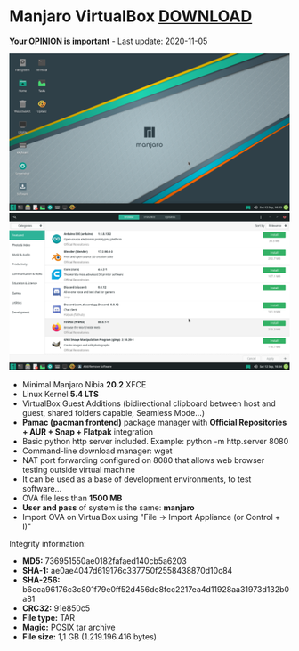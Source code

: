 # Manjaro VirtualBox [DOWNLOAD](https://github.com/Virtual-Machines/Manjaro-VirtualBox/releases/download/latest/Manjaro.ova)
[**Your OPINION is important**](https://github.com/Virtual-Machines/Manjaro-VirtualBox/issues/1) - Last update: 2020-11-05

![Manjaro](https://raw.githubusercontent.com/Virtual-Machines/Manjaro-VirtualBox/master/manjaro.png)
![Pamac](https://raw.githubusercontent.com/Virtual-Machines/Manjaro-VirtualBox/master/pamac.png)

- Minimal Manjaro Nibia **20.2** XFCE
- Linux Kernel **5.4 LTS**
- VirtualBox Guest Additions (bidirectional clipboard between host and guest, shared folders capable, Seamless Mode...)
- **Pamac (pacman frontend)** package manager with **Official Repositories + AUR + Snap + Flatpak** integration
- Basic python http server included. Example: python -m http.server 8080
- Command-line download manager: wget
- NAT port forwarding configured on 8080 that allows web browser testing outside virtual machine
- It can be used as a base of development environments, to test software...
- OVA file less than **1500 MB**
- **User and pass** of system is the same: **manjaro**
- Import OVA on VirtualBox using "File -> Import Appliance (or Control + I)"

Integrity information:
- **MD5:**  736951550ae0182fafaed140cb5a6203
- **SHA-1:**  ae0ae4047d619176c337750f2558438870d10c84
- **SHA-256:**  b6cca96176c3c801f79e0ff52d456de8fcc2217ea4d11928aa31973d132b0a81
- **CRC32:**  91e850c5
- **File type:**  TAR
- **Magic:**  POSIX tar archive
- **File size:**  1,1 GB (1.219.196.416 bytes)
